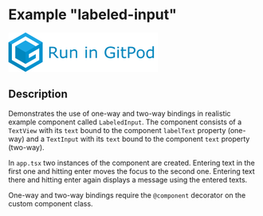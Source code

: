 # Example "labeled-input"

[![GitPod Logo](../../doc/run-in-gitpod.png)](https://gitpod.io/#example=labeled-input/https://github.com/eclipsesource/tabris-decorators/tree/master/examples/labeled-input)

## Description

Demonstrates the use of one-way and two-way bindings in realistic example component called `LabeledInput`. The component consists of a `TextView` with its `text` bound to the component `labelText` property (one-way) and a `TextInput` with its `text` bound to the component `text` property (two-way).

In `app.tsx` two instances of the component are created. Entering text in the first one and hitting enter moves the focus to the second one. Entering text there and hitting enter again displays a message using the entered texts.

One-way and two-way bindings require the `@component` decorator on the custom component class.
